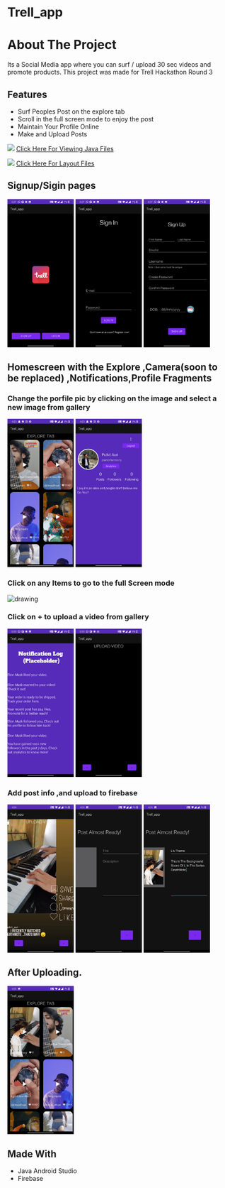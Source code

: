 # Trell_app

# About The Project

Its a Social Media app where you can surf / upload 30 sec videos and promote products.
This project was made for Trell Hackathon Round 3


## Features

* []()Surf Peoples Post on the explore tab 
* []()Scroll in the full screen mode to enjoy the post
* []()Maintain Your Profile Online
* []()Make and Upload Posts


<p><img width="50" src="https://www.flaticon.com/svg/vstatic/svg/226/226777.svg?token=exp=1620823248~hmac=e83fe90ae4255cee9fae750d53f61657">
  <a href="https://github.com/PulkitAsri/Trell_app/tree/master/app/src/main/java/com/example/trell_app">Click Here For Viewing Java Files</a>
</p>
<p><img width="50" src="https://www.flaticon.com/svg/vstatic/svg/136/136526.svg?token=exp=1620823474~hmac=eb7eff1a4622dc6e46ea83c3cad40a01">
  <a href="https://github.com/PulkitAsri/Trell_app/tree/master/app/src/main/res/layout">Click Here For Layout Files</a>
</p>
  

<h2>Signup/Sigin pages</h2>
<p float="left">
<img src="https://github.com/PulkitAsri/Trell_app/blob/master/app/src/main/res/drawable/splash_screen.jpg" alt="drawing" width="150"/>
<img src="https://github.com/PulkitAsri/Trell_app/blob/master/app/src/main/res/drawable/sign_in_page.jpg" alt="drawing" width="150"/>
<img src="https://github.com/PulkitAsri/Trell_app/blob/master/app/src/main/res/drawable/sign_up_page.jpg" alt="drawing" width="150"/>
</p>



<h2>Homescreen with the Explore ,Camera(soon to be replaced) ,Notifications,Profile Fragments</h2>

<h3>Change the porfile pic by clicking on the image and select a new image from gallery</h3>
<p float="left">
<img src="https://github.com/PulkitAsri/Trell_app/blob/master/app/src/main/res/drawable/Explore_page.jpg" alt="drawing" width="150"/>
<img src="https://github.com/PulkitAsri/Trell_app/blob/master/app/src/main/res/drawable/profile_page.jpg" alt="drawing" width="150"/>

</p>


<h3>Click on any Items to go to the full Screen mode</h3>
<img src="https://github.com/PulkitAsri/Trell_app/blob/master/app/src/main/res/drawable/explorePageGif.gif" alt="drawing" width="200"/>


<h3>Click on + to upload a video from gallery</h3>
<p float="left">
<img src="https://github.com/PulkitAsri/Trell_app/blob/master/app/src/main/res/drawable/notification_fragment.jpg" alt="drawing" width="150"/>
<img src="https://github.com/PulkitAsri/Trell_app/blob/master/app/src/main/res/drawable/upload_video_fragment.jpg" alt="drawing" width="150"/>
</p>

<h3>Add post info ,and upload to firebase</h3>
<p float="left">
<img src="https://github.com/PulkitAsri/Trell_app/blob/master/app/src/main/res/drawable/select_a_video_from_gallery.jpg" alt="drawing" width="150"/>
<img src="https://github.com/PulkitAsri/Trell_app/blob/master/app/src/main/res/drawable/choose_title.jpg" alt="drawing" width="150"/>
<img src="https://github.com/PulkitAsri/Trell_app/blob/master/app/src/main/res/drawable/add_title_desc_thumbnail_from Gallery.jpg" alt="drawing" width="150"/>

</p>

<h2>After Uploading.</h2>
<img src="https://github.com/PulkitAsri/Trell_app/blob/master/app/src/main/res/drawable/Post_uploaded.jpg" alt="drawing" width="150"/>

<p float="left">

</p>

## Made With

* []()Java Android Studio
* []()Firebase


